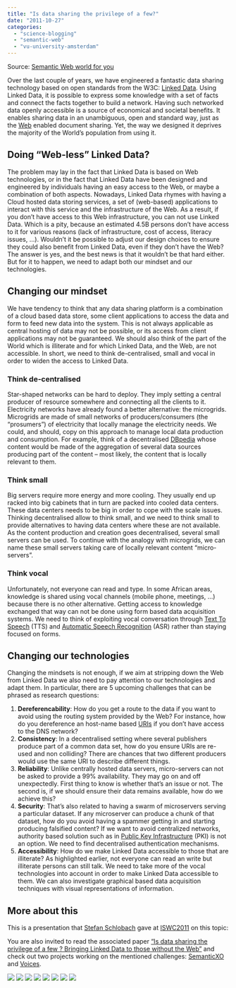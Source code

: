 ```yaml
---
title: "Is data sharing the privilege of a few?"
date: "2011-10-27"
categories: 
  - "science-blogging"
  - "semantic-web"
  - "vu-university-amsterdam"
---
```


Source: [Semantic Web world for you](http://semweb4u.wordpress.com/feed/)

Over the last couple of years, we have engineered a fantastic data sharing technology based on open standards from the W3C: [Linked Data](http://en.wikipedia.org/wiki/Linked_Data "Linked Data"). Using Linked Data, it is possible to express some knowledge with a set of facts and connect the facts together to build a network. Having such networked data openly accessible is a source of economical and societal benefits. It enables sharing data in an unambiguous, open and standard way, just as the [Web](http://en.wikipedia.org/wiki/World_Wide_Web "World Wide Web") enabled document sharing. Yet, the way we designed it deprives the majority of the World’s population from using it.

## Doing “Web-less” Linked Data?

The problem may lay in the fact that Linked Data is based on Web technologies, or in the fact that Linked Data have been designed and engineered by individuals having an easy access to the Web, or maybe a combination of both aspects. Nowadays, Linked Data rhymes with having a Cloud hosted data storing services, a set of (web-based) applications to interact with this service and the infrastructure of the Web. As a result, if you don’t have access to this Web infrastructure, you can not use Linked Data. Which is a pity, because an estimated 4.5B persons don’t have access to it for various reasons (lack of infrastructure, cost of access, literacy issues, …). Wouldn’t it be possible to adjust our design choices to ensure they could also benefit from Linked Data, even if they don’t have the Web? The answer is yes, and the best news is that it wouldn’t be that hard either. But for it to happen, we need to adapt both our mindset and our technologies.

## Changing our mindset

We have tendency to think that any data sharing platform is a combination of a cloud based data store, some client applications to access the data and form to feed new data into the system. This is not always applicable as central hosting of data may not be possible, or its access from client applications may not be guaranteed. We should also think of the part of the World which is illiterate and for which Linked Data, and the Web, are not accessible. In short, we need to think de-centralised, small and vocal in order to widen the access to Linked Data.

### Think de-centralised

Star-shaped networks can be hard to deploy. They imply setting a central producer of resource somewhere and connecting all the clients to it. Electricity networks have already found a better alternative: the microgrids. Microgrids are made of small networks of producers/consumers (the “prosumers”) of electricity that locally manage the electricity needs. We could, and should, copy on this approach to manage local data production and consumption. For example, think of a decentralised [DBpedia](http://dbpedia.org "DBpedia") whose content would be made of the aggregation of several data sources producing part of the content – most likely, the content that is locally relevant to them.

### Think small

Big servers require more energy and more cooling. They usually end up racked into big cabinets that in turn are packed into cooled data centers. These data centers needs to be big in order to cope with the scale issues. Thinking decentralised allow to think small, and we need to think small to provide alternatives to having data centers where these are not available. As the content production and creation goes decentralised, several small servers can be used. To continue with the analogy with microgrids, we can name these small servers taking care of locally relevant content “micro-servers”.

### Think vocal

Unfortunately, not everyone can read and type. In some African areas, knowledge is shared using vocal channels (mobile phone, meetings, …) because there is no other alternative. Getting access to knowledge exchanged that way can not be done using form based data acquisition systems. We need to think of exploiting vocal conversation through [Text To Speech](http://en.wikipedia.org/wiki/Speech_synthesis "Speech synthesis") (TTS) and [Automatic Speech Recognition](http://en.wikipedia.org/wiki/Speech_recognition "Speech recognition") (ASR) rather than staying focused on forms.

## Changing our technologies

Changing the mindsets is not enough, if we aim at stripping down the Web from Linked Data we also need to pay attention to our technologies and adapt them. In particular, there are 5 upcoming challenges that can be phrased as research questions:

1. **Dereferencability**: How do you get a route to the data if you want to avoid using the routing system provided by the Web? For instance, how do you dereference an host-name based [URIs](http://en.wikipedia.org/wiki/Uniform_Resource_Identifier "Uniform Resource Identifier") if you don’t have access to the DNS network?
2. **Consistency**: In a decentralised setting where several publishers produce part of a common data set, how do you ensure URIs are re-used and non colliding? There are chances that two different producers would use the same URI to describe different things.
3. **Reliability**: Unlike centrally hosted data servers, micro-servers can not be asked to provide a 99% availability. They may go on and off unexpectedly. First thing to know is whether that’s an issue or not. The second is, if we should ensure their data remains available, how do we achieve this?
4. **Security**: That’s also related to having a swarm of microservers serving a particular dataset. If any microserver can produce a chunk of that dataset, how do you avoid having a spammer getting in and starting producing falsified content? If we want to avoid centralized networks, authority based solution such as in [Public Key Infrastructure](http://en.wikipedia.org/wiki/Public_key_infrastructure "Public key infrastructure") (PKI) is not an option. We need to find decentralised authentication mechanisms.
5. **Accessibility**: How do we make Linked Data accessible to those that are illiterate? As highlighted earlier, not everyone can read an write but illiterate persons can still talk. We need to take more of the vocal technologies into account in order to make Linked Data accessible to them. We can also investigate graphical based data acquisition techniques with visual representations of information.

## More about this

This is a presentation that [Stefan Schlobach](http://nl.linkedin.com/pub/stefan-schlobach/4/4b9/210) gave at [ISWC2011](http://iswc2011.semanticweb.org/) on this topic:

You are also invited to read the associated paper [“Is data sharing the privilege of a few ? Bringing Linked Data to those without the Web”](http://www.mendeley.com/c/4269436733/p/18928/gueret-2011-is-data-sharing-the-privilege-of-a-few--bringing-linked-data-to-those-without-the-web/) and check out two projects working on the mentioned challenges: [SemanticXO](http://semweb4u.wordpress.com/category/semanticxo/) and [Voices](http://mvoices.eu/).

  
[![](http://feeds.wordpress.com/1.0/comments/semweb4u.wordpress.com/275/)](http://feeds.wordpress.com/1.0/gocomments/semweb4u.wordpress.com/275/) [![](http://feeds.wordpress.com/1.0/delicious/semweb4u.wordpress.com/275/)](http://feeds.wordpress.com/1.0/godelicious/semweb4u.wordpress.com/275/) [![](http://feeds.wordpress.com/1.0/facebook/semweb4u.wordpress.com/275/)](http://feeds.wordpress.com/1.0/gofacebook/semweb4u.wordpress.com/275/) [![](http://feeds.wordpress.com/1.0/twitter/semweb4u.wordpress.com/275/)](http://feeds.wordpress.com/1.0/gotwitter/semweb4u.wordpress.com/275/) [![](http://feeds.wordpress.com/1.0/stumble/semweb4u.wordpress.com/275/)](http://feeds.wordpress.com/1.0/gostumble/semweb4u.wordpress.com/275/) [![](http://feeds.wordpress.com/1.0/digg/semweb4u.wordpress.com/275/)](http://feeds.wordpress.com/1.0/godigg/semweb4u.wordpress.com/275/) [![](http://feeds.wordpress.com/1.0/reddit/semweb4u.wordpress.com/275/)](http://feeds.wordpress.com/1.0/goreddit/semweb4u.wordpress.com/275/) ![](http://stats.wordpress.com/b.gif?host=semweb4u.wordpress.com&blog=18410093&post=275&subd=semweb4u&ref=&feed=1)
